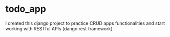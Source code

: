 # todo_app
I created this django project to practice CRUD apps functionalities and start working with RESTful APIs (dango rest framework)
